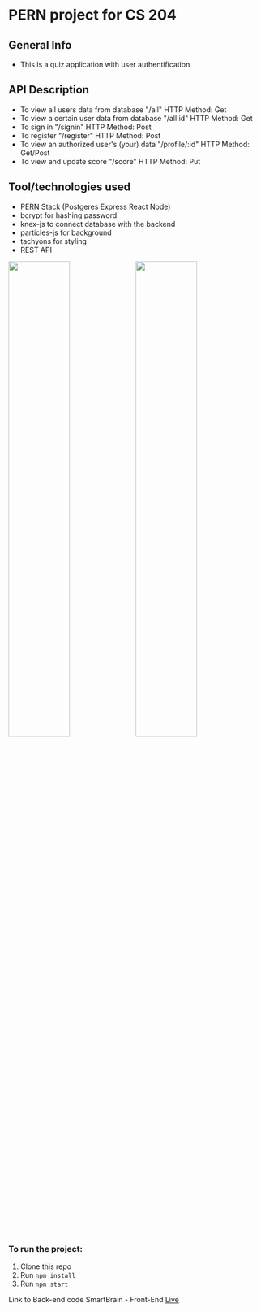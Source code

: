 # PERN project for CS 204

## General Info

* This is a quiz application with user authentification

## API Description
* To view all users data from database "/all" HTTP Method: Get
* To view a certain user data from database "/all:id"  HTTP Method: Get
* To sign in "/signin" HTTP Method: Post
* To register "/register" HTTP Method: Post
* To view an authorized user's (your) data "/profile/:id" HTTP Method: Get/Post
* To view and update score "/score" HTTP Method: Put


## Tool/technologies used
* PERN Stack (Postgeres Express React Node)
* bcrypt for hashing password
* knex-js to connect database with the backend
* particles-js for background
* tachyons for styling
* REST API


<img src="https://github.com/Zhantoroev/smartbrain/blob/master/images/img1.png" width="49%" /> <img src="https://github.com/Zhantoroev/smartbrain/blob/master/images/img2.png" width="49%" />

### To run the project:
1. Clone this repo
2. Run `npm install`
3. Run `npm start`

Link to Back-end code
 SmartBrain - Front-End [Live](https://zhantoroev.github.io/smartbrain/)